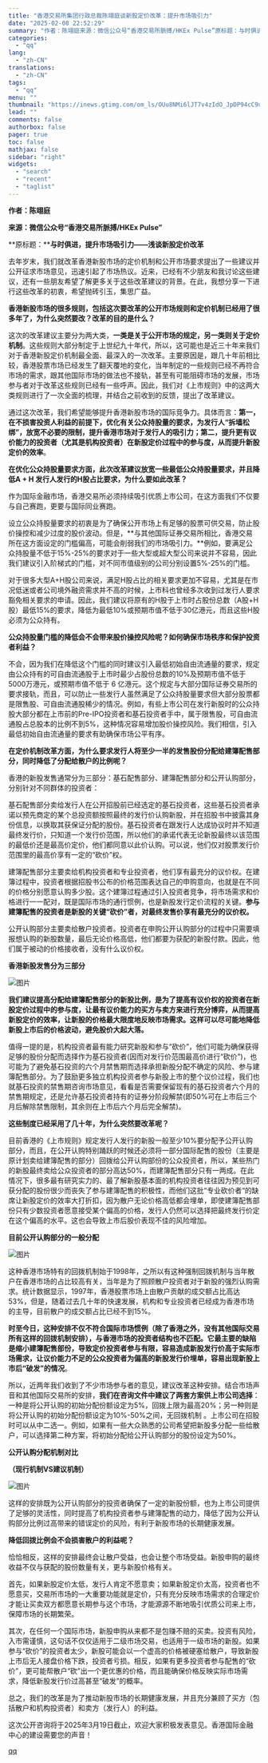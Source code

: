 ```yaml
---
title: "香港交易所集团行政总裁陈翊庭谈新股定价改革：提升市场吸引力"
date: "2025-02-08 22:52:29"
summary: "作者：陈翊庭来源：微信公众号“香港交易所脈搏/HKEx Pulse”原标题：与时俱进，提升市场吸引力..."
categories:
  - "qq"
lang:
  - "zh-CN"
translations:
  - "zh-CN"
tags:
  - "qq"
menu: ""
thumbnail: "https://inews.gtimg.com/om_ls/OUu8NMi6lJT7v4zIdO_JpDP94cC9uFQa8m8xTFHOuXf_EAA_640360/0"
lead: ""
comments: false
authorbox: false
pager: true
toc: false
mathjax: false
sidebar: "right"
widgets:
  - "search"
  - "recent"
  - "taglist"
---
```


**作者：陈翊庭**

**来源：微信公众号“香港交易所脈搏/HKEx Pulse”**

**原标题：****与时俱进，提升市场吸引力——浅谈新股定价改革**

去年岁末，我们就改革香港新股市场的定价机制和公开市场要求提出了一些建议并公开征求市场意见，迅速引起了市场热议。近来，已经有不少朋友和我讨论这些建议，还有一些朋友希望了解更多关于这些改革建议的背景。在此，我想分享一下进行这些改革的初衷，希望抛砖引玉，集思广益。

**香港新股市场的很多规则，包括这次要改革的公开市场规则和定价机制已经用了很多年了，为什么突然要改？改革的目的是什么？**

这次的改革建议主要分为两大类，**一类是关于公开市场的规定，另一类则关于定价机制**。这些规则大部分制定于上世纪九十年代，所以，这可能也是近三十年来我们对于香港新股定价机制最全面、最深入的一次改革。主要原因是，跟几十年前相比较，香港股票市场已经发生了翻天覆地的变化，当年制定的一些规则已经不再符合市场的需求，跟其他国际市场的做法也不接轨，甚至有可能阻碍市场的发展，市场参与者对于改革这些规则已经有一些呼声。因此，我们对《上市规则》中的这两大类规则进行了一次全面的梳理，并结合之前收到的反馈，提出了改革建议。

通过这次改革，我们希望能够提升香港新股市场的国际竞争力。具体而言：**第一，在不损害投资人利益的前提下，优化有关公众持股量的要求，为发行人“拆墙松绑”，放宽不必要的限制，提升香港市场对于发行人的吸引力；第二，提升更有议价能力的投资者（尤其是机构投资者）在新股定价过程中的参与度，从而提升新股定价的效率**。

**在优化公众持股量要求方面，此次改革建议放宽一些最低公众持股量要求，并且降低A + H 发行人发行的H股占比要求，为什么要如此改革？**

作为国际金融市场，香港交易所必须持续吸引优质上市公司，在这方面我们不仅要与自己赛跑，更要与国际同业赛跑。

设立公众持股量要求的初衷是为了确保公开市场上有足够的股票可供交易，防止股价操控和减少过度的股价波动。但是，**与其他国际证券交易所相比，香港交易所在这方面设定的门槛偏高，可能会削弱我们的市场吸引力。**例如，要满足公众持股量不低于15%-25%的要求对于一些大型或超大型公司来说并不容易，因此我们建议引入阶梯式的门槛，对不同市值级别的公司分别设置5%-25%的门槛。

对于很多大型A+H股公司来说，满足H股占比的相关要求更加不容易，尤其是在市况低迷或者公司境外融资需求并不高的时候，上市科也曾经多次收到过发行人要求豁免相关要求的申请。因此，我们建议将原有的H股于上市时占股份总数（A股+H股）最低15%的要求，降低为最低10%或预期市值不低于30亿港元，而且这些H股必须为公众持有。

**公众持股量门槛的降低会不会带来股价操控风险呢？如何确保市场秩序和保护投资者利益？**

不会，因为我们在降低这个门槛的同时建议引入最低初始自由流通量的要求，规定由公众持有的可自由流通股于上市时最少占股份总数的10%及预期市值不低于5000万港元，或预期市值不低于 6 亿港元。这个规定与大部分国际证券交易所的要求接轨，而且，可以防止一些发行人虽然满足了公众持股量要求但大部分股票都是限售股、可自由流通股稀少的情况。例如，有些上市公司在发行新股时的公众持股大部分都在上市前的Pre-IPO投资者和基石投资者手中，属于限售股，可自由流通股占总股本的比例不到5%，这种情况容易增加股价操控风险。我们相信，引入最低初始自由流通量的要求有助确保市场公平有序。

**在定价机制改革方面，为什么要求发行人将至少一半的发售股份分配给建簿配售部分，同时降低了分配给散户的比例呢？**

香港的新股发售通常分为三部分：基石配售部分、建簿配售部分和公开认购部分，分别针对不同群体的投资者：

基石配售部分卖给发行人在公开招股前已经选定的基石投资者，这些基石投资者承诺以预先商定的某个总投资额按照最终的发行价认购新股，并在招股书中披露其身份信息，以换取其获保证分配的股份。基石投资者在跟发行人达成协议时并不知道最终发行价，只知道一个发行价范围，所以他们的承诺代表无论新股最终以该范围的最低价还是最高价定价，他们都同意以此价认购。可以说，他们仅对股票发行价范围里的最高价享有一定的“砍价”权。

建簿配售部分主要卖给机构投资者和专业投资者，他们享有最充分的议价权。在建簿过程中，投资者根据招股书公布的价格范围表达自己的申购意向，也就是在不同的价格分别愿意认购多少股。这个建簿过程通过引入投资者竞争，将市场需求和价格进行一一配对，既是国际市场的通行惯例，也是新股发行定价流程的关键。**参与建簿配售的投资者是新股的关键“砍价”者，对最终发售价享有最充分的议价权。**

公开认购部分主要卖给散户投资者。投资者在申购公开认购部分的过程中只需要填报想认购的新股数量，最后无论价格高低，他们都要为获配的新股付款。因此，他们属于被动的价格接收者，没有什么议价权。

**香港新股发售分为三部分**

![图片](https://inews.gtimg.com/news_bt/OX2Q0wsoFLANzxe2uo2K0cJh6f5IzToPx1b8vH1Un_FeIAA/641)

**我们建议提高分配给建簿配售部分的新股比例，是为了提高有议价权的投资者在新股定价过程中的参与度，让最有议价能力的买方与卖方来进行充分博弈，从而提高新股定价的效率，让新股的价格最大限度地反映市场需求。这样可以尽可能地降低新股上市后的价格波动，避免股价大起大落。**

值得一提的是，机构投资者最有能力研究新股和参与“砍价”，他们可能为确保获得足够的股份分配而选择作为基石投资者(因而对发行价范围最高价进行“砍价”)，也可能为了避免基石投资的六个月禁售期而选择承担新股分配不确定的风险、参与建簿配售部分。为了鼓励更多独立机构投资者参与新股上市的整个议价过程，我们也就基石投资的禁售期咨询市场意见，看看是否需要保留现有的基石投资者六个月的禁售期规定，还是允许基石投资者持有的证券分阶段解禁(即50%可在上市后三个月后解除禁售限制，其余则在上市后六个月后完全解禁)。

**这些制度已经采用了几十年，为什么突然要改革呢？**

目前香港的《上市规则》规定发行人发行的新股一般至少10%要分配予公开认购部分，而且，在公开认购特别踊跃的时候还必须将一部分国际配售的股份（主要是原计划卖给建簿配售的部分）回拨给公开认购部份的公众投资者，所以，某些热门的新股最终卖给公众投资者的部分高达50%，而建簿配售部分只有一两成。在此情况下，很多最有研究实力的、最了解新股基本面的机构投资者往往因为预见到可获分配的股份很少而丧失了参与建簿配售的积极性，而他们这批“专业砍价者“的缺席让新股定价的效率大打折扣，因为散户无论价格高低都会埋单，即使建簿配售部份只有少数投资者愿意接受某个偏高的价格，发行人仍然可以选择把最终发行价定在这个偏高的水平。这也会导致上市后股价表现不佳的风险增加。

**目前公开认购部分的一般分配**

![图片](https://inews.gtimg.com/news_bt/ONsprNYM1J8xXuLFCZfNrRMDEkaX_HJSZKhT6p3diIoMMAA/641)

这种香港市场特有的回拨机制始于1998年，之所以有这种强制回拨机制与当年散户在香港市场的占比较高有关，当年是为了照顾散户投资者对于新股的强烈认购需求。统计数据显示，1997年，香港股票市场上由散户贡献的成交额占比高达53%，但是，随着过去几十年的快速发展，机构和专业投资者已经成为香港市场的主导，目前散户的成交额占比已经不到15%。

**时至今日，这种安排不仅不符合国际市场惯例（除了香港之外，没有其他国际交易所有这样的回拨机制安排），与香港市场的投资者结构也不匹配。它最主要的缺陷是缩小建簿配售部份，导致定价投资者参与有限，容易造成新股发行价高于实际市场需求，让议价能力不足的公众投资者为偏高的新股发行价埋单，容易出现新股上市后“破发”的情况**。

所以，近两年我们收到了不少市场参与者的意见，建议改革这种安排。结合市场声音和其他国际交易所的安排，**我们在咨询文件中建议了两套方案供上市公司选择**：一种是将公开认购的初始分配份额设定为5%，回拨上限为最高20%；另一种则是将公开认购的初始分配份额设定为10%-50%之间，无回拨机制 。上市公司在招股时可以从中二选一。例如，如果有一些大众熟悉的公司希望把新股多分配一些给散户，可以选择第二种方案，将初始分配给公开认购部分的股份设定为50%。  

**公开认购分配机制对比**

**（现行机制VS建议机制）**

![图片](https://inews.gtimg.com/news_bt/OztaGCwxNUj8PhZTopZZLway5giApOA-pK0LE26qMR5a0AA/641)

这样的安排既为公开认购部分的投资者确保了一定的新股份额，也为上市公司提供了足够的灵活性，同时提高了机构投资者参与建簿配售的动力，降低了因为公开认购部分比例过高带来的错误定价的风险，有利于新股市场的长期健康发展。

**降低回拨比例会不会损害散户的利益呢？**

恰恰相反，这样的安排最终会让散户受益，也会让整个市场受益。新股申购的最终收益不仅与获配的股份数量有关，更与新股价格有关。

首先，如果新股定价太低，发行人肯定不愿意卖；如果新股定价太高，投资者也不愿意买，交易所市场的一大重要功能就是定价，只有充分反映市场需求的合理定价才能让买卖双方都愿意长期参与这个市场，才能源源不断地吸引优质公司来上市，保障市场的长期繁荣。

其次，在任何一个国际市场，新股申购从来都不是包赚不赔的买卖。投资有风险，入市需谨慎，这句话不仅仅适用于二级市场交易，也适用于一级市场的新股。如果参与“砍价”的投资者太少，新股可能会以一个虚高的价格被硬塞给散户，导致新股上市后无人接盘价格下跌，投资者亏损。相反，如果有更多投资者参与配售的“砍价”，更可能帮散户“砍”出一个更优惠的价格，而且能确保价格反映实际市场需求，降低新股发行价过高甚至“破发”的概率。

总之，我们的改革是为了推动新股市场的长期健康发展，并且充分兼顾了买方（包括散户和机构投资者）和卖方（发行人）的利益。

这次公开咨询将于2025年3月19日截止，欢迎大家积极发表意见。香港国际金融中心的建设需要您的声音！

[qq](https://new.qq.com/rain/a/20250208A08UOU00)
